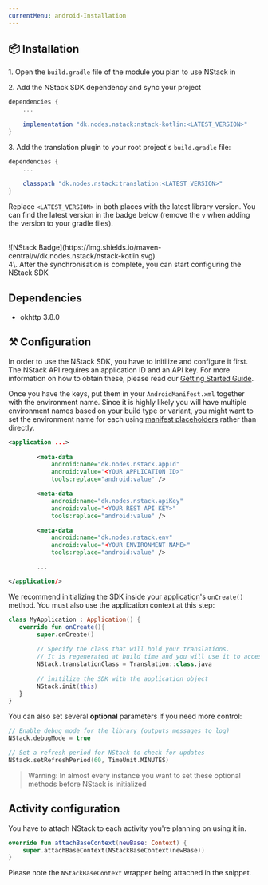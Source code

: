 ```yaml
---
currentMenu: android-Installation
---
```


## 📦 Installation  

1\. Open the `build.gradle` file of the module you plan to use NStack in

2\. Add the NStack SDK dependency and sync your project

``` groovy
dependencies {
    ...
    
    implementation "dk.nodes.nstack:nstack-kotlin:<LATEST_VERSION>"
}
```

3\. Add the translation plugin to your root project's `build.gradle` file:

``` groovy
dependencies { 
    ...
    
    classpath "dk.nodes.nstack:translation:<LATEST_VERSION>"
}
```

Replace `<LATEST_VERSION>` in both places with the latest library version. You can find the latest version in the badge below (remove the `v` when adding the version to your gradle files).

<br />
![NStack Badge](https://img.shields.io/maven-central/v/dk.nodes.nstack/nstack-kotlin.svg)  

<br />
4\. After the synchronisation is complete, you can start configuring the NStack SDK

## Dependencies

* okhttp 3.8.0

## ⚒ Configuration

In order to use the NStack SDK, you have to initilize and configure it first. The NStack API requires an application ID and an API key. For more information on how to obtain these, please read our [Getting Started Guide](https://nstack-io.github.io/documentation/docs/guides/getting-started.html).

Once you have the keys, put them in your `AndroidManifest.xml` together with the environment name. Since it is highly likely you will have multiple environment names based on your build type or variant, you might want to set the environment name for each using [manifest placeholders](https://developer.android.com/studio/build/manifest-build-variables) rather than directly.

``` xml
<application ...>
       
        <meta-data
            android:name="dk.nodes.nstack.appId"
            android:value="<YOUR APPLICATION ID>"
            tools:replace="android:value" />

        <meta-data
            android:name="dk.nodes.nstack.apiKey"
            android:value="<YOUR REST API KEY>"
            tools:replace="android:value" />

        <meta-data
            android:name="dk.nodes.nstack.env"
            android:value="<YOUR ENVIRONMENT NAME>"
            tools:replace="android:value" />

        ...

</application/>
```

 We recommend initializing the SDK inside your [application](https://developer.android.com/reference/kotlin/android/app/Application.html)'s `onCreate()` method. You must also use the application context at this step:

``` kotlin
class MyApplication : Application() {
   override fun onCreate(){
        super.onCreate()
        
        // Specify the class that will hold your translations. 
        // It is regenerated at build time and you will use it to access your strings.
        NStack.translationClass = Translation::class.java
        
        // initilize the SDK with the application object
        NStack.init(this)
   }
}
```

You can also set several **optional** parameters if you need more control:

``` kotlin
// Enable debug mode for the library (outputs messages to log)
NStack.debugMode = true 

// Set a refresh period for NStack to check for updates
NStack.setRefreshPeriod(60, TimeUnit.MINUTES) 
```

> Warning: In almost every instance you want to set these optional methods before NStack is initialized

## Activity configuration

You have to attach NStack to each activity you're planning on using it in.

``` kotlin
override fun attachBaseContext(newBase: Context) {
    super.attachBaseContext(NStackBaseContext(newBase))
}
```

Please note the `NStackBaseContext` wrapper being attached in the snippet.

